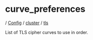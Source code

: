 # curve_preferences

/ [Config](../../..) / [cluster](../..) / [tls](..) 

List of TLS cipher curves to use in order.


